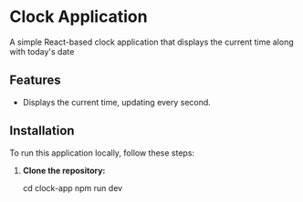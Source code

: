 # Clock Application

A simple React-based clock application that displays the current time along with today's date 

## Features

- Displays the current time, updating every second.


## Installation

To run this application locally, follow these steps:

1. **Clone the repository:**

   cd clock-app
   npm run dev
   